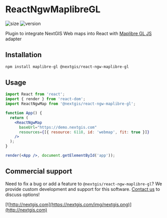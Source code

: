 # ReactNgwMaplibreGL

![size](https://img.shields.io/bundlephobia/minzip/@nextgis/react-ngw-maplibre-gl) ![version](https://img.shields.io/npm/v/@nextgis/react-ngw-maplibre-gl)

Plugin to integrate NextGIS Web maps into React with [Maplibre GL JS](https://maplibre.org/maplibre-gl-js/docs/) adapter

## Installation

```bash
npm install maplibre-gl @nextgis/react-ngw-maplibre-gl
```

## Usage

```jsx
import React from 'react';
import { render } from 'react-dom';
import ReactNgwMap from '@nextgis/react-ngw-maplibre-gl';

function App() {
  return (
    <ReactNgwMap
      baseUrl="https://demo.nextgis.com"
      resources={[{ resource: 6118, id: 'webmap', fit: true }]}
    />
  );
}

render(<App />, document.getElementById('app'));
```

## Commercial support

Need to fix a bug or add a feature to `@nextgis/react-ngw-maplibre-gl`? We provide custom development and support for this software. [Contact us](http://nextgis.com/contact/) to discuss options!

[![http://nextgis.com](https://nextgis.com/img/nextgis.png)](http://nextgis.com)

